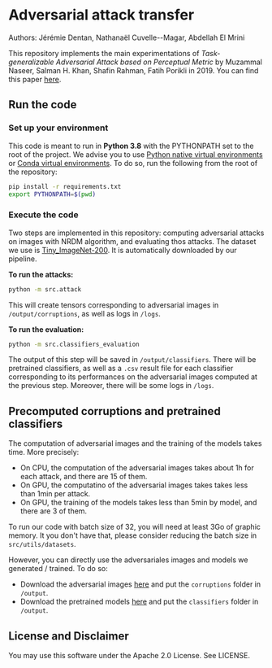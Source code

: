 # Adversarial attack transfer

Authors: Jérémie Dentan, Nathanaël Cuvelle--Magar, Abdellah El Mrini

This repository implements the main experimentations of *Task-generalizable Adversarial Attack based on Perceptual Metric* by Muzammal Naseer, Salman H. Khan, Shafin Rahman, Fatih Porikli in 2019. You can find this paper [here](https://arxiv.org/abs/1811.09020).

## Run the code

### Set up your environment

This code is meant to run in **Python 3.8** with the PYTHONPATH set to the root of the project. We advise you to use [Python native virtual environments](https://docs.python.org/3/library/venv.html) or [Conda virtual environments](https://conda.io/projects/conda/en/latest/user-guide/tasks/manage-environments.html). To do so, run the following from the root of the repository:

```bash
pip install -r requirements.txt
export PYTHONPATH=$(pwd)
```

### Execute the code

Two steps are implemented in this repository: computing adversarial attacks on images with NRDM algorithm, and evaluating thos attacks. The dataset we use is [Tiny_ImageNet-200](https://paperswithcode.com/dataset/tiny-imagenet). It is automatically downloaded by our pipeline.

**To run the attacks:**

```bash
python -m src.attack
```

This will create tensors corresponding to adversarial images in `/output/corruptions`, as well as logs in `/logs`.

**To run the evaluation:**

```bash
python -m src.classifiers_evaluation
```

The output of this step will be saved in `/output/classifiers`. There will be pretrained classifiers, as well as a `.csv` result file for each classifier corresponding to its performances on the adversarial images computed at the previous step. Moreover, there will be some logs in `/logs`.

## Precomputed corruptions and pretrained classifiers

The computation of adversarial images and the training of the models takes time. More precisely:

* On CPU, the computation of the adversarial images takes about 1h for each attack, and there are 15 of them.
* On GPU, the computatino of the adversarial images takes takes less than 1min per attack.
* On GPU, the training of the models takes less than 5min by model, and there are 3 of them.

To run our code with batch size of 32, you will need at least 3Go of graphic memory. It you don't have that, please consider reducing the batch size in `src/utils/datasets`.

However, you can directly use the adversariales images and models we generated / trained. To do so:

* Download the adversarial images [here](https://www.icloud.com/iclouddrive/0d6AmPWWqsORnrb5iqlD7VGNQ#corruptions) and put the `corruptions` folder in `/output`.
* Download the pretrained models [here](https://www.icloud.com/iclouddrive/0d0I13FmCcx7oL9mOwQcf2B-w#classifiers) and put the `classifiers` folder in `/output`.

## License and Disclaimer

You may use this software under the Apache 2.0 License. See LICENSE.

